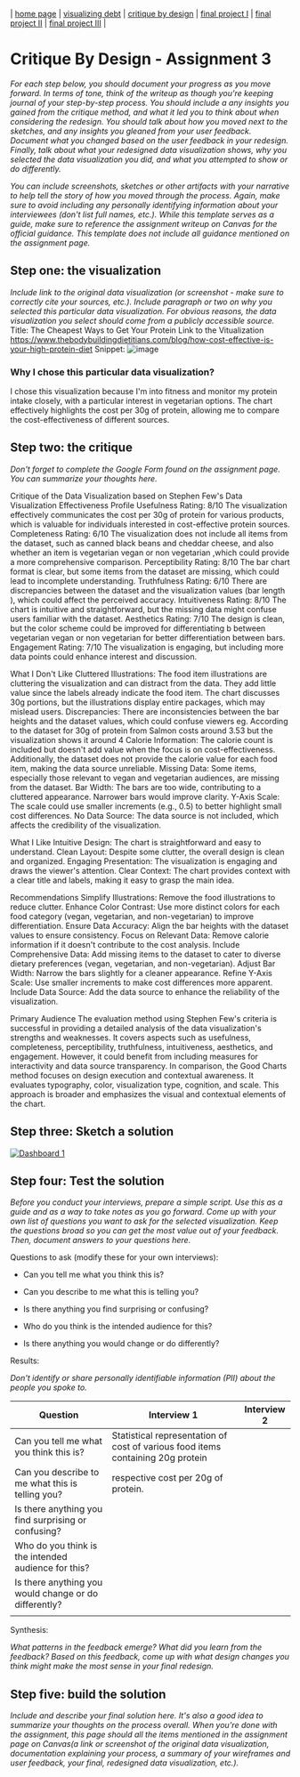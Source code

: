 | [home page](https://shrutiujlan.github.io/tswd-portfolio/) | [visualizing debt](visualizing-government-debt) | [critique by design](critique-by-design) | [final project I](final-project-part-one) | [final project II](final-project-part-two) | [final project III](final-project-part-three) |

# Critique By Design - Assignment 3

_For each step below, you should document your progress as you move forward.  In terms of tone, think of the writeup as though you're keeping journal of your step-by-step process.   You should include a any insights you gained from the critique method, and what it led you to think about when considering the redesign.  You should talk about how you moved next to the sketches, and any insights you gleaned from your user feedback.  Document what you changed based on the user feedback in your redesign.  Finally, talk about what your redesigned data visualization shows, why you selected the data visualization you did, and what you attempted to show or do differently._

_You can include screenshots, sketches or other artifacts with your narrative to help tell the story of how you moved through the process.  Again, make sure to avoid including any personally identifying information about your interviewees (don't list full names, etc.).  While this template serves as a guide, make sure to reference the assignment writeup on Canvas for the official guidance.  This template does not include all guidance mentioned on the assignment page._

## Step one: the visualization

_Include link to the original data visualization (or screenshot - make sure to correctly cite your sources, etc.).  Include paragraph or two on why you selected this particular data visualization.  For obvious reasons, the data visualization you select should come from a publicly accessible source._
Title: The Cheapest Ways to Get Your Protein
Link to the Vitualization
https://www.thebodybuildingdietitians.com/blog/how-cost-effective-is-your-high-protein-diet
Snippet:
![image](https://github.com/user-attachments/assets/04a46314-0158-4348-b3e4-183dbed50cdd)


### Why I chose this particular data visualization?

I chose this visualization because I'm into fitness and monitor my protein intake closely, with a particular interest in vegetarian options. The chart effectively highlights the cost per 30g of protein, allowing me to compare the cost-effectiveness of different sources.

## Step two: the critique
_Don't forget to complete the Google Form found on the assignment page.  You can summarize your thoughts here._

Critique of the Data Visualization based on Stephen Few's Data Visualization Effectiveness Profile
Usefulness
Rating: 8/10
The visualization effectively communicates the cost per 30g of protein for various products, which is valuable for individuals interested in cost-effective protein sources.
Completeness
Rating: 6/10
The visualization does not include all items from the dataset, such as canned black beans and cheddar cheese, and also whether an item is vegetarian vegan or non vegetarian ,which could provide a more comprehensive comparison.
Perceptibility
Rating: 8/10
The bar chart format is clear, but some items from the dataset are missing, which could lead to incomplete understanding.
Truthfulness
Rating: 6/10
There are discrepancies between the dataset and the visualization values (bar length ), which could affect the perceived accuracy.
Intuitiveness
Rating: 8/10
The chart is intuitive and straightforward, but the missing data might confuse users familiar with the dataset.
Aesthetics
Rating: 7/10
The design is clean, but the color scheme could be improved  for differentiating b between vegetarian vegan or non vegetarian for better differentiation between bars.
Engagement
Rating: 7/10
The visualization is engaging, but including more data points could enhance interest and discussion.

What I Don't Like
Cluttered Illustrations: The food item illustrations are cluttering the visualization and can distract from the data. They add little value since the labels already indicate the food item. The chart discusses 30g portions, but the illustrations display entire packages, which may mislead users.
Discrepancies: There are inconsistencies between the bar heights and the dataset values, which could confuse viewers eg. According to the dataset  for 30g of protein from Salmon costs around 3.53 but the visualization shows it around 4 
Calorie Information: The calorie count is included but doesn't add value when the focus is on cost-effectiveness. Additionally, the dataset does not provide the calorie value for each food item, making the data source unreliable.
Missing Data: Some items, especially those relevant to vegan and vegetarian audiences, are missing from the dataset.
Bar Width: The bars are too wide, contributing to a cluttered appearance. Narrower bars would improve clarity.
Y-Axis Scale: The scale could use smaller increments (e.g., 0.5) to better highlight small cost differences.
No Data Source: The data source is not included, which affects the credibility of the visualization.

What I Like
Intuitive Design: The chart is straightforward and easy to understand.
Clean Layout: Despite some clutter, the overall design is clean and organized.
Engaging Presentation: The visualization is engaging and draws the viewer's attention.
Clear Context: The chart provides context with a clear title and labels, making it easy to grasp the main idea.

Recommendations
Simplify Illustrations: Remove the food illustrations to reduce clutter.
Enhance Color Contrast: Use more distinct colors for each food category (vegan, vegetarian, and non-vegetarian) to improve differentiation.
Ensure Data Accuracy: Align the bar heights with the dataset values to ensure consistency.
Focus on Relevant Data: Remove calorie information if it doesn't contribute to the cost analysis.
Include Comprehensive Data: Add missing items to the dataset to cater to diverse dietary preferences (vegan, vegetarian, and non-vegetarian).
Adjust Bar Width: Narrow the bars slightly for a cleaner appearance.
Refine Y-Axis Scale: Use smaller increments to make cost differences more apparent.
Include Data Source: Add the data source to enhance the reliability of the visualization.

Primary Audience
The evaluation method using Stephen Few's criteria is successful in providing a detailed analysis of the data visualization's strengths and weaknesses. It covers aspects such as usefulness, completeness, perceptibility, truthfulness, intuitiveness, aesthetics, and engagement. However, it could benefit from including measures for interactivity and data source transparency.
In comparison, the Good Charts method focuses on design execution and contextual awareness. It evaluates typography, color, visualization type, cognition, and scale. This approach is broader and emphasizes the visual and contextual elements of the chart.


## Step three: Sketch a solution

<div class='tableauPlaceholder' id='viz1726551811378' style='position: relative'><noscript><a href='#'><img alt='Dashboard 1 ' src='https:&#47;&#47;public.tableau.com&#47;static&#47;images&#47;Bo&#47;Book1_17264619539730&#47;Dashboard1&#47;1_rss.png' style='border: none' /></a></noscript><object class='tableauViz'  style='display:none;'><param name='host_url' value='https%3A%2F%2Fpublic.tableau.com%2F' /> <param name='embed_code_version' value='3' /> <param name='site_root' value='' /><param name='name' value='Book1_17264619539730&#47;Dashboard1' /><param name='tabs' value='no' /><param name='toolbar' value='yes' /><param name='static_image' value='https:&#47;&#47;public.tableau.com&#47;static&#47;images&#47;Bo&#47;Book1_17264619539730&#47;Dashboard1&#47;1.png' /> <param name='animate_transition' value='yes' /><param name='display_static_image' value='yes' /><param name='display_spinner' value='yes' /><param name='display_overlay' value='yes' /><param name='display_count' value='yes' /><param name='language' value='en-US' /><param name='filter' value='publish=yes' /></object></div>                <script type='text/javascript'>                    
var divElement = document.getElementById('viz1726551811378');                    
var vizElement = divElement.getElementsByTagName('object')[0];                    
if ( divElement.offsetWidth > 800 ) { vizElement.style.width='1000px';vizElement.style.height='827px';
} else if ( divElement.offsetWidth > 500 ) { vizElement.style.width='1000px';vizElement.style.height='827px';
} else { vizElement.style.width='100%';vizElement.style.height='727px';
}                     
var scriptElement = document.createElement('script');                    
scriptElement.src = 'https://public.tableau.com/javascripts/api/viz_v1.js';                    vizElement.parentNode.insertBefore(scriptElement, vizElement);               
</script>

## Step four: Test the solution

_Before you conduct your interviews, prepare a simple script.  Use this as a guide and as a way to take notes as you go forward. Come up with your own list of questions you want to ask for the selected visualization. Keep the questions broad so you can get the most value out of your feedback. Then, document answers to your questions here._

Questions to ask (modify these for your own interviews): 

- Can you tell me what you think this is?

- Can you describe to me what this is telling you?

- Is there anything you find surprising or confusing?

- Who do you think is the intended audience for this?

- Is there anything you would change or do differently?

Results: 

_Don't identify or share personally identifiable information (PII) about the people you spoke to._


| Question | Interview 1 | Interview 2 |
|----------|-------------|-------------|
|     Can you tell me what you think this is?     |     Statistical representation of cost of various food items containing 20g protein         |             |
|     Can you describe to me what this is telling you? |       respective cost per 20g of protein.      |             |
|     Is there anything you find surprising or confusing?   |             |             |
|     Who do you think is the intended audience for this?    |             |             |
|     Is there anything you would change or do differently?   |             |             |
|          |             |             |

Synthesis: 

_What patterns in the feedback emerge?  What did you learn from the feedback?  Based on this feedback, come up with what design changes you think might make the most sense in your final redesign._

## Step five: build the solution

_Include and describe your final solution here. It's also a good idea to summarize your thoughts on the process overall. When you're done with the assignment, this page should all the items mentioned in the assignment page on Canvas(a link or screenshot of the original data visualization, documentation explaining your process, a summary of your wireframes and user feedback, your final, redesigned data visualization, etc.)._

